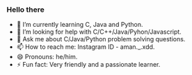 ### Hello there ###

- 🌱 I’m currently learning C, Java and Python.
- 🤔 I’m looking for help with C/C++/Java/Pyhon/Javascript.
- 💬 Ask me about C/Java/Python problem solving questions.
- 📫 How to reach me: Instagram ID - aman._.xdd.
- 😄 Pronouns: he/him.
- ⚡ Fun fact: Very friendly and a passionate learner.
